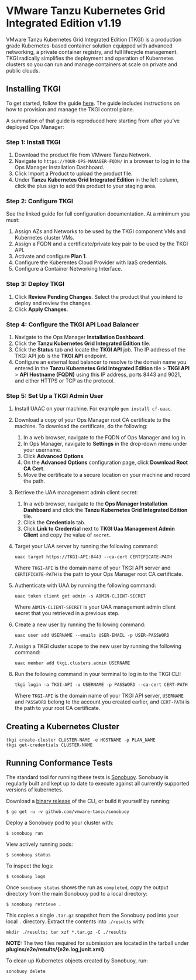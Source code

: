 # VMware Tanzu Kubernetes Grid Integrated Edition v1.19

VMware Tanzu Kubernetes Grid Integrated Edition (TKGI) is a production grade Kubernetes-based container solution equipped with advanced networking, a private container registry, and full lifecycle management. TKGI radically simplifies the deployment and operation of Kubernetes clusters so you can run and manage containers at scale on private and public clouds.

## Installing TKGI

To get started, follow the guide [here](https://docs.vmware.com/en/VMware-Tanzu-Kubernetes-Grid-Integrated-Edition/1.19/tkgi/GUID-index.html). The guide includes instructions on how to provision and manage the TKGI control plane.

A summation of that guide is reproduced here starting from after you've deployed
Ops Manager:

### Step 1: Install TKGI

1. Download the product file from VMware Tanzu Network.
2. Navigate to `https://YOUR-OPS-MANAGER-FQDN/` in a browser to log in to the
   Ops Manager Installation Dashboard.
3. Click Import a Product to upload the product file.
4. Under **Tanzu Kubernetes Grid Integrated Edition** in the left column, click the plus sign to add this
   product to your staging area.

### Step 2: Configure TKGI

See the linked guide for full configuration documentation. At a minimum you must:

1. Assign AZs and Networks to be used by the TKGI component VMs and Kubernetes
   cluster VMs.
2. Assign a FQDN and a certificate/private key pair to be used by the TKGI API.
3. Activate and configure **Plan 1**.
4. Configure the Kuberentes Cloud Provider with IaaS credentials.
5. Configure a Container Networking Interface.

### Step 3: Deploy TKGI

1. Click **Review Pending Changes**. Select the product that you intend to
   deploy and review the changes.
2. Click **Apply Changes**.

### Step 4: Configure the TKGI API Load Balancer

1. Navigate to the Ops Manager **Installation Dashboard**.
2. Click the **Tanzu Kubernetes Grid Integrated Edition** tile.
3. Click the **Status** tab and locate the **TKGI API** job. The IP address of
   the TKGI API job is the **TKGI API** endpoint.
4. Configure an external load balancer to resolve to the domain name you entered
   in the **Tanzu Kubernetes Grid Integrated Edition** tile > **TKGI API** > **API Hostname (FQDN)** using
   this IP address, ports 8443 and 9021, and either HTTPS or TCP as the protocol.

### Step 5: Set Up a TKGI Admin User

1. Install UAAC on your machine. For example `gem install cf-uaac`.

2. Download a copy of your Ops Manager root CA certificate to the machine. To
   download the certificate, do the following:
   1. In a web browser, navigate to the FQDN of Ops Manager and log in.
   2. In Ops Manager, navigate to **Settings** in the drop-down menu under your
      username.
   3. Click **Advanced Options**.
   4. On the **Advanced Options** configuration page, click **Download Root CA
      Cert**.
   5. Move the certificate to a secure location on your machine and record the
      path.

3. Retrieve the UAA management admin client secret:
   1. In a web browser, navigate to the **Ops Manager Installation Dashboard**
      and click the **Tanzu Kubernetes Grid Integrated Edition** tile.
   2. Click the **Credentials** tab.
   3. Click **Link to Credential** next to **TKGI Uaa Management Admin Client**
      and copy the value of `secret`.

4. Target your UAA server by running the following command:

   ```
   uaac target https://TKGI-API:8443 --ca-cert CERTIFICATE-PATH
   ```

   Where `TKGI-API` is the domain name of your TKGI API server and
   `CERTIFICATE-PATH` is the path to your Ops Manager root CA certificate.

5. Authenticate with UAA by running the following command:

   ```
   uaac token client get admin -s ADMIN-CLIENT-SECRET
   ```

   Where `ADMIN-CLIENT-SECRET` is your UAA management admin client secret that
   you retrieved in a previous step.

6. Create a new user by running the following command:

   ```
   uaac user add USERNAME --emails USER-EMAIL -p USER-PASSWORD
   ```

7. Assign a TKGI cluster scope to the new user by running the following command:

   ```
   uaac member add tkgi.clusters.admin USERNAME
   ```

8. Run the following command in your terminal to log in to the TKGI CLI:

   ```
   tkgi login -a TKGI-API -u USERNAME -p PASSWORD --ca-cert CERT-PATH
   ```

   Where `TKGI-API` is the domain name of your TKGI API server, `USERNAME` and
   `PASSWORD` belong to the account you created earlier, and `CERT-PATH` is the
   path to your root CA certificate.

## Creating a Kubernetes Cluster

```
tkgi create-cluster CLUSTER-NAME -e HOSTNAME -p PLAN_NAME
tkgi get-credentials CLUSTER-NAME
```

## Running Conformance Tests

The standard tool for running these tests is
[Sonobuoy](https://github.com/vmware-tanzu/sonobuoy). Sonobuoy is regularly built and
kept up to date to execute against all currently supported versions of
kubernetes.

Download a [binary release](https://github.com/vmware-tanzu/sonobuoy/releases) of the CLI, or build it yourself by running:

```
$ go get -u -v github.com/vmware-tanzu/sonobuoy
```

Deploy a Sonobuoy pod to your cluster with:

```
$ sonobuoy run
```

View actively running pods:

```
$ sonobuoy status
```

To inspect the logs:

```
$ sonobuoy logs
```

Once `sonobuoy status` shows the run as `completed`, copy the output directory from the main Sonobuoy pod to
a local directory:

```
$ sonobuoy retrieve .
```

This copies a single `.tar.gz` snapshot from the Sonobuoy pod into your local
`.` directory. Extract the contents into `./results` with:

```
mkdir ./results; tar xzf *.tar.gz -C ./results
```

**NOTE:** The two files required for submission are located in the tarball under **plugins/e2e/results/{e2e.log,junit.xml}**.

To clean up Kubernetes objects created by Sonobuoy, run:

```
sonobuoy delete
```
